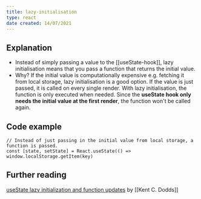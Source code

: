 ```yaml
---
title: lazy-initialisation
type: react
date created: 14/07/2021
---
```

## Explanation
- Instead of simply passing a value to the [[useState-hook]], lazy initialisation means that you pass a function that returns the initial value. 
- Why? If the initial value is computationally expensive e.g. fetching it from local storage, lazy initialisation is a good option. If the value is just passed, it is called on every single render. With lazy initialisation, the function is only executed when needed. Since the **useState hook only needs the initial value at the first render**, the function won't be called again. 

## Code example
```
// Instead of just passing in the initial value from local storage, a function is passed. 
const [state, setState] = React.useState(() => window.localStorage.getItem(key)
```

## Further reading
[useState lazy initialization and function updates](https://kentcdodds.com/blog/use-state-lazy-initialization-and-function-updates) by [[Kent C. Dodds]]
